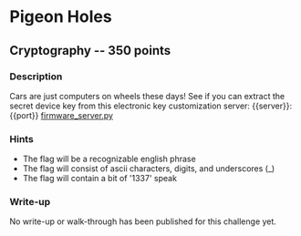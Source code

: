 # Pigeon Holes

## Cryptography -- 350 points

### Description

Cars are just computers on wheels these days! See if you can extract the secret device key from this electronic key customization server: {{server}}:{{port}} [firmware\_server.py](./firmware\_server.py)

### Hints

* The flag will be a recognizable english phrase
* The flag will consist of ascii characters, digits, and underscores (\_)
* The flag will contain a bit of '1337' speak


### Write-up

No write-up or walk-through has been published for this challenge yet.

